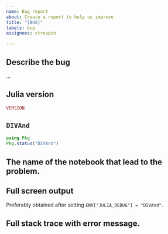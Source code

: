```yaml
---
name: Bug report
about: Create a report to help us improve
title: "[BUG]"
labels: bug
assignees: ctroupin

---
```


## Describe the bug 
...

## Julia version
```julia
VERSION     
```        

## `DIVAnd` 
```julia
using Pkg
Pkg.status("DIVAnd")        
```

## The name of the notebook that lead to the problem.      

## Full screen output

Preferably obtained after setting `ENV["JULIA_DEBUG"] = "DIVAnd"`.        

## Full stack trace with error message.
